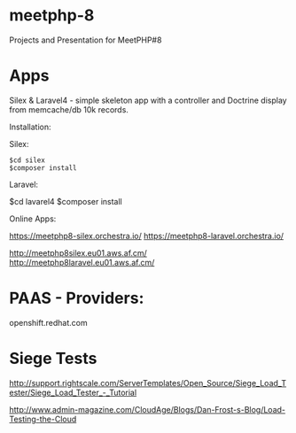 meetphp-8
=========

Projects and Presentation for MeetPHP#8


Apps
===========

Silex & Laravel4 - simple skeleton app with a controller and Doctrine display from memcache/db 10k records.


Installation:

Silex:

    $cd silex
    $composer install

Laravel:

   $cd lavarel4
   $composer install



Online Apps:

https://meetphp8-silex.orchestra.io/
https://meetphp8-laravel.orchestra.io/

http://meetphp8silex.eu01.aws.af.cm/
http://meetphp8laravel.eu01.aws.af.cm/


PAAS - Providers:
===========

openshift.redhat.com



Siege Tests
============

http://support.rightscale.com/ServerTemplates/Open_Source/Siege_Load_Tester/Siege_Load_Tester_-_Tutorial

http://www.admin-magazine.com/CloudAge/Blogs/Dan-Frost-s-Blog/Load-Testing-the-Cloud

